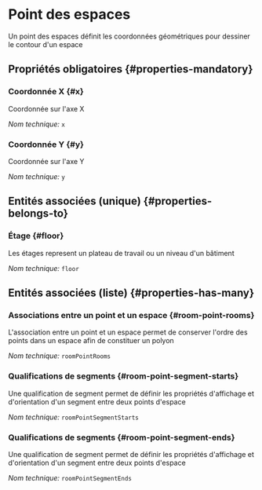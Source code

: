 # Point des espaces
<!--- THIS FILE IS GENERATED PLEASE DO NOT EDIT IT DIRECTLY --->

Un point des espaces définit les coordonnées géométriques pour dessiner le contour d'un espace

<OH code="roomPoint"/>




## Propriétés obligatoires {#properties-mandatory}
    
### Coordonnée X {#x}

Coordonnée sur l'axe X

*Nom technique:* ```x```
<PH code="roomPoint:x"/>

### Coordonnée Y {#y}

Coordonnée sur l'axe Y

*Nom technique:* ```y```
<PH code="roomPoint:y"/>

    



## Entités associées (unique) {#properties-belongs-to}

### Étage {#floor}

Les étages represent un plateau de travail ou un niveau d'un bâtiment

*Nom technique:* ```floor```
<PH code="roomPoint:floor"/>


## Entités associées (liste) {#properties-has-many}

### Associations entre un point et un espace {#room-point-rooms}

L'association entre un point et un espace permet de conserver l'ordre des points dans un espace afin de constituer un polyon

*Nom technique:* ```roomPointRooms```
<PH code="roomPoint:roomPointRooms"/>

### Qualifications de segments {#room-point-segment-starts}

Une qualification de segment permet de définir les propriétés d'affichage et d'orientation d'un segment entre deux points d'espace

*Nom technique:* ```roomPointSegmentStarts```
<PH code="roomPoint:roomPointSegmentStarts"/>

### Qualifications de segments {#room-point-segment-ends}

Une qualification de segment permet de définir les propriétés d'affichage et d'orientation d'un segment entre deux points d'espace

*Nom technique:* ```roomPointSegmentEnds```
<PH code="roomPoint:roomPointSegmentEnds"/>




